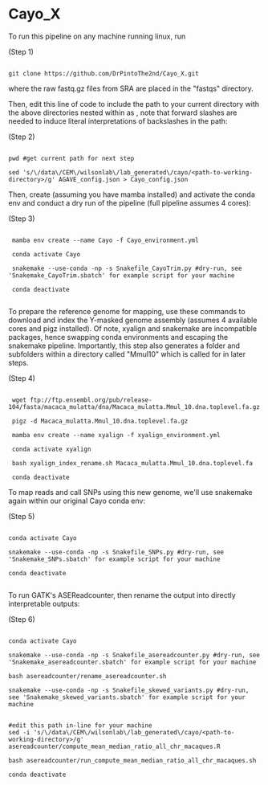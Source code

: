 # Cayo_X

To run this pipeline on any machine running linux, run 

(Step 1)

```

git clone https://github.com/DrPintoThe2nd/Cayo_X.git

```

where the raw fastq.gz files from SRA are placed in the "fastqs" directory. 

Then, edit this line of code to include the path to your current directory with the above directories nested within as <path-to-working-directory>, note that forward slashes are needed to induce literal interpretations of backslashes in the path:

(Step 2)
 
```
 
pwd #get current path for next step
 
sed 's/\/data\/CEM\/wilsonlab\/lab_generated\/cayo/<path-to-working-directory>/g' AGAVE_config.json > Cayo_config.json

```

Then, create (assuming you have mamba installed) and activate the conda env and conduct a dry run of the pipeline (full pipeline assumes 4 cores):

(Step 3)

```

 mamba env create --name Cayo -f Cayo_environment.yml

 conda activate Cayo

 snakemake --use-conda -np -s Snakefile_CayoTrim.py #dry-run, see 'Snakemake_CayoTrim.sbatch' for example script for your machine

 conda deactivate 
 
```

To prepare the reference genome for mapping, use these commands to download and index the Y-masked genome assembly (assumes 4 available cores and pigz installed). Of note, xyalign and snakemake are incompatible packages, hence swapping conda environments and escaping the snakemake pipeline. Importantly, this step also generates a folder and subfolders within a directory called "Mmul10" which is called for in later steps.
 
(Step 4)
 
```
 
 wget ftp://ftp.ensembl.org/pub/release-104/fasta/macaca_mulatta/dna/Macaca_mulatta.Mmul_10.dna.toplevel.fa.gz
 
 pigz -d Macaca_mulatta.Mmul_10.dna.toplevel.fa.gz

 mamba env create --name xyalign -f xyalign_environment.yml
 
 conda activate xyalign
 
 bash xyalign_index_rename.sh Macaca_mulatta.Mmul_10.dna.toplevel.fa
 
 conda deactivate

```
 
To map reads and call SNPs using this new genome, we'll use snakemake again within our original Cayo conda env:

(Step 5)
 
```
 
conda activate Cayo
 
snakemake --use-conda -np -s Snakefile_SNPs.py #dry-run, see 'Snakemake_SNPs.sbatch' for example script for your machine
 
conda deactivate
 
```
 
To run GATK's ASEReadcounter, then rename the output into directly interpretable outputs:
 
(Step 6)
 
 ```
 
conda activate Cayo
 
snakemake --use-conda -np -s Snakefile_asereadcounter.py #dry-run, see 'Snakemake_asereadcounter.sbatch' for example script for your machine
 
bash asereadcounter/rename_asereadcounter.sh

snakemake --use-conda -np -s Snakefile_skewed_variants.py #dry-run, see 'Snakemake_skewed_variants.sbatch' for example script for your machine


#edit this path in-line for your machine
sed -i 's/\/data\/CEM\/wilsonlab\/lab_generated\/cayo/<path-to-working-directory>/g' asereadcounter/compute_mean_median_ratio_all_chr_macaques.R
 
bash asereadcounter/run_compute_mean_median_ratio_all_chr_macaques.sh
 
conda deactivate
 
 ```
 
 
 
 
 
